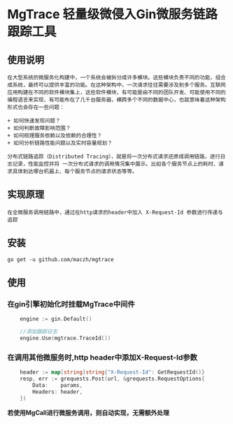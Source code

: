 # MgTrace 轻量级微侵入Gin微服务链路跟踪工具

## 使用说明
    在大型系统的微服务化构建中，一个系统会被拆分成许多模块。这些模块负责不同的功能，组合成系统，最终可以提供丰富的功能。在这种架构中，一次请求往往需要涉及到多个服务。互联网应用构建在不同的软件模块集上，这些软件模块，有可能是由不同的团队开发、可能使用不同的编程语言来实现、有可能布在了几千台服务器，横跨多个不同的数据中心，也就意味着这种架构形式也会存在一些问题：
    
    + 如何快速发现问题？
    + 如何判断故障影响范围？
    + 如何梳理服务依赖以及依赖的合理性？
    + 如何分析链路性能问题以及实时容量规划？
    
    分布式链路追踪（Distributed Tracing），就是将一次分布式请求还原成调用链路，进行日志记录，性能监控并将 一次分布式请求的调用情况集中展示。比如各个服务节点上的耗时、请求具体到达哪台机器上、每个服务节点的请求状态等等。
    
## 实现原理
    
    在全微服务调用链路中，通过在http请求的header中加入 X-Request-Id 参数进行传递与追踪
    
## 安装
```shell script
go get -u github.com/maczh/mgtrace
```        

## 使用

### 在gin引擎初始化时挂载MgTrace中间件
```go
	engine := gin.Default()

	//添加跟踪日志
	engine.Use(mgtrace.TraceId())
```

### 在调用其他微服务时,http header中添加X-Request-Id参数
```go
	header := map[string]string{"X-Request-Id": GetRequestId()}
	resp, err := grequests.Post(url, &grequests.RequestOptions{
		Data:    params,
		Headers: header,
	})
```

**若使用MgCall进行微服务调用，则自动实现，无需额外处理**
